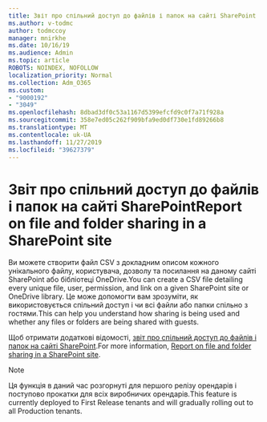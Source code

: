 ```yaml
---
title: Звіт про спільний доступ до файлів і папок на сайті SharePoint
ms.author: v-todmc
author: todmccoy
manager: mnirkhe
ms.date: 10/16/19
ms.audience: Admin
ms.topic: article
ROBOTS: NOINDEX, NOFOLLOW
localization_priority: Normal
ms.collection: Adm_O365
ms.custom:
- "9000192"
- "3049"
ms.openlocfilehash: 8dbad3df0c53a1167d5399efcfd9c0f7a71f928a
ms.sourcegitcommit: 358e7ed05c262f909bfa9ed0df730e1fd89266b8
ms.translationtype: MT
ms.contentlocale: uk-UA
ms.lasthandoff: 11/27/2019
ms.locfileid: "39627379"
---
```

# <a name="report-on-file-and-folder-sharing-in-a-sharepoint-site"></a><span data-ttu-id="d20a5-102">Звіт про спільний доступ до файлів і папок на сайті SharePoint</span><span class="sxs-lookup"><span data-stu-id="d20a5-102">Report on file and folder sharing in a SharePoint site</span></span>

<span data-ttu-id="d20a5-103">Ви можете створити файл CSV з докладним описом кожного унікального файлу, користувача, дозволу та посилання на даному сайті SharePoint або бібліотеці OneDrive.</span><span class="sxs-lookup"><span data-stu-id="d20a5-103">You can create a CSV file detailing every unique file, user, permission, and link on a given SharePoint site or OneDrive library.</span></span> <span data-ttu-id="d20a5-104">Це може допомогти вам зрозуміти, як використовується спільний доступ і чи всі файли або папки спільно з гостями.</span><span class="sxs-lookup"><span data-stu-id="d20a5-104">This can help you understand how sharing is being used and whether any files or folders are being shared with guests.</span></span>

<span data-ttu-id="d20a5-105">Щоб отримати додаткові відомості, [звіт про спільний доступ до файлів і папок на сайті SharePoint](https://docs.microsoft.com/sharepoint/sharing-reports).</span><span class="sxs-lookup"><span data-stu-id="d20a5-105">For more information, [Report on file and folder sharing in a SharePoint site](https://docs.microsoft.com/sharepoint/sharing-reports).</span></span>

> [!NOTE]
> <span data-ttu-id="d20a5-106">Ця функція в даний час розгорнуті для першого релізу орендарів і поступово прокатки для всіх виробничих орендарів.</span><span class="sxs-lookup"><span data-stu-id="d20a5-106">This feature is currently deployed to First Release tenants and will gradually rolling out to all Production tenants.</span></span>